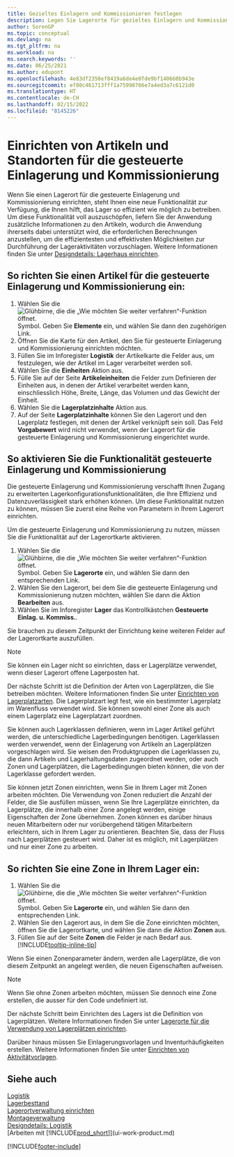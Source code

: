 ```yaml
---
title: Gezieltes Einlagern und Kommissionieren festlegen
description: Legen Sie Lagerorte für gezieltes Einlagern und Kommissionieren fest, was Ihnen neue Funktionen bietet, um sicherzustellen, dass Sie das Lager so effizient wie möglich ausführen.
author: SorenGP
ms.topic: conceptual
ms.devlang: na
ms.tgt_pltfrm: na
ms.workload: na
ms.search.keywords: ''
ms.date: 06/25/2021
ms.author: edupont
ms.openlocfilehash: 4e83df2350ef8419a6de4e0fde9bf140660b943e
ms.sourcegitcommit: ef80c461713fff1a75998766e7a4ed3a7c6121d0
ms.translationtype: HT
ms.contentlocale: de-CH
ms.lasthandoff: 02/15/2022
ms.locfileid: "8145226"
---
```

# <a name="set-up-items-and-locations-for-directed-put-away-and-pick"></a>Einrichten von Artikeln und Standorten für die gesteuerte Einlagerung und Kommissionierung
Wenn Sie einen Lagerort für die gesteuerte Einlagerung und Kommissionierung einrichten, steht Ihnen eine neue Funktionalität zur Verfügung, die Ihnen hilft, das Lager so effizient wie möglich zu betreiben. Um diese Funktionalität voll auszuschöpfen, liefern Sie der Anwendung zusätzliche Informationen zu den Artikeln, wodurch die Anwendung ihrerseits dabei unterstützt wird, die erforderlichen Berechnungen anzustellen, um die effizientesten und effektivsten Möglichkeiten zur Durchführung der Lageraktivitäten vorzuschlagen. Weitere Informationen finden Sie unter [Designdetails: Lagerhaus einrichten](design-details-warehouse-setup.md).

## <a name="to-set-up-an-item-for-directed-put-away-and-pick"></a>So richten Sie einen Artikel für die gesteuerte Einlagerung und Kommissionierung ein:  
1.  Wählen Sie die ![Glühbirne, die die „Wie möchten Sie weiter verfahren“-Funktion öffnet.](media/ui-search/search_small.png "Tell Me-Funktion") Symbol. Geben Sie **Elemente** ein, und wählen Sie dann den zugehörigen Link.  
2.  Öffnen Sie die Karte für den Artikel, den Sie für gesteuerte Einlagerung und Kommissionierung einrichten möchten.
3. Füllen Sie im Inforegister **Logistik** der Artikelkarte die Felder aus, um festzulegen, wie der Artikel im Lager verarbeitet werden soll.  
4.  Wählen Sie die **Einheiten** Aktion aus.
5. Fülle Sie auf der Seite **Artikeleinheiten** die Felder zum Definieren der Einheiten aus, in denen der Artikel verarbeitet werden kann, einschliesslich Höhe, Breite, Länge, das Volumen und das Gewicht der Einheit.
6. Wählen Sie die **Lagerplatzinhalte** Aktion aus.
7. Auf der Seite **Lagerplatzinhalte** können Sie den Lagerort und den Lagerplatz festlegen, mit denen der Artikel verknüpft sein soll. Das Feld **Vorgabewert** wird nicht verwendet, wenn der Lagerort für die gesteuerte Einlagerung und Kommissionierung eingerichtet wurde.  

## <a name="to-activate-directed-put-away-and-pick-functionality"></a>So aktivieren Sie die Funktionalität gesteuerte Einlagerung und Kommissionierung  
Die gesteuerte Einlagerung und Kommissionierung verschafft Ihnen Zugang zu erweiterten Lagerkonfigurationsfunktionalitäten, die Ihre Effizienz und Datenzuverlässigkeit stark erhöhen können. Um diese Funktionalität nutzen zu können, müssen Sie zuerst eine Reihe von Parametern in Ihrem Lagerort einrichten.  

Um die gesteuerte Einlagerung und Kommissionierung zu nutzen, müssen Sie die Funktionalität auf der Lagerortkarte aktivieren.    
1.  Wählen Sie die ![Glühbirne, die die „Wie möchten Sie weiter verfahren“-Funktion öffnet.](media/ui-search/search_small.png "Tell Me-Funktion") Symbol. Geben Sie **Lagerorte** ein, und wählen Sie dann den entsprechenden Link.  
2.  Wählen Sie den Lagerort, bei dem Sie die gesteuerte Einlagerung und Kommissionierung nutzen möchten, wählen Sie dann die Aktion **Bearbeiten** aus.  
3.  Wählen Sie im Inforegister **Lager** das Kontrollkästchen **Gesteuerte Einlag. u. Kommiss.**.  

Sie brauchen zu diesem Zeitpunkt der Einrichtung keine weiteren Felder auf der Lagerortkarte auszufüllen.  

> [!NOTE]  
>  Sie können ein Lager nicht so einrichten, dass er Lagerplätze verwendet, wenn dieser Lagerort offene Lagerposten hat.  

Der nächste Schritt ist die Definition der Arten von Lagerplätzen, die Sie betreiben möchten. Weitere Informationen finden Sie unter [Einrichten von Lagerplatzarten](warehouse-how-to-set-up-bin-types.md). Die Lagerplatzart legt fest, wie ein bestimmter Lagerplatz im Warenfluss verwendet wird. Sie können sowohl einer Zone als auch einem Lagerplatz eine Lagerplatzart zuordnen.  

Sie können auch Lagerklassen definieren, wenn im Lager Artikel geführt werden, die unterschiedliche Lagerbedingungen benötigen. Lagerklassen werden verwendet, wenn der Einlagerung von Artikeln an Lagerplätzen vorgeschlagen wird. Sie weisen den Produktgruppen die Lagerklassen zu, die dann Artikeln und Lagerhaltungsdaten zugeordnet werden, oder auch Zonen und Lagerplätzen, die Lagerbedingungen bieten können, die von der Lagerklasse gefordert werden.  

Sie können jetzt Zonen einrichten, wenn Sie in Ihrem Lager mit Zonen arbeiten möchten. Die Verwendung von Zonen reduziert die Anzahl der Felder, die Sie ausfüllen müssen, wenn Sie Ihre Lagerplätze einrichten, da Lagerplätze, die innerhalb einer Zone angelegt werden, einige Eigenschaften der Zone übernehmen. Zonen können es darüber hinaus neuen Mitarbeitern oder nur vorübergehend tätigen Mitarbeitern erleichtern, sich in Ihrem Lager zu orientieren. Beachten Sie, dass der Fluss nach Lagerplätzen gesteuert wird. Daher ist es möglich, mit Lagerplätzen und nur einer Zone zu arbeiten.  

## <a name="to-set-up-a-zone-in-your-warehouse"></a>So richten Sie eine Zone in Ihrem Lager ein:  
1.  Wählen Sie die ![Glühbirne, die die „Wie möchten Sie weiter verfahren“-Funktion öffnet.](media/ui-search/search_small.png "Tell Me-Funktion") Symbol. Geben Sie **Lagerorte** ein, und wählen Sie dann den entsprechenden Link.  
2.  Wählen Sie den Lagerort aus, in dem Sie die Zone einrichten möchten, öffnen Sie die Lagerortkarte, und wählen Sie dann die Aktion **Zonen** aus.  
3.  Füllen Sie auf der Seite **Zonen** die Felder je nach Bedarf aus. [!INCLUDE[tooltip-inline-tip](includes/tooltip-inline-tip_md.md)]  

Wenn Sie einen Zonenparameter ändern, werden alle Lagerplätze, die von diesem Zeitpunkt an angelegt werden, die neuen Eigenschaften aufweisen.  

> [!NOTE]  
>  Wenn Sie ohne Zonen arbeiten möchten, müssen Sie dennoch eine Zone erstellen, die ausser für den Code undefiniert ist.  

Der nächste Schritt beim Einrichten des Lagers ist die Definition von Lagerplätzen. Weitere Informationen finden Sie unter [Lagerorte für die Verwendung von Lagerplätzen einrichten](warehouse-how-to-set-up-locations-to-use-bins.md).  

Darüber hinaus müssen Sie Einlagerungsvorlagen und Inventurhäufigkeiten erstellen. Weitere Informationen finden Sie unter [Einrichten von Aktivitätvorlagen](warehouse-how-to-set-up-put-away-templates.md).  

## <a name="see-also"></a>Siehe auch  
[Logistik](warehouse-manage-warehouse.md)  
[Lagerbesttand](inventory-manage-inventory.md)  
[Lagerortverwaltung einrichten](warehouse-setup-warehouse.md)     
[Montageverwaltung](assembly-assemble-items.md)    
[Designdetails: Logistik](design-details-warehouse-management.md)  
[Arbeiten mit [!INCLUDE[prod_short](includes/prod_short.md)]](ui-work-product.md)  


[!INCLUDE[footer-include](includes/footer-banner.md)]